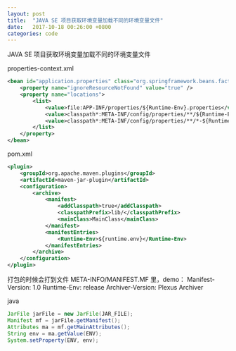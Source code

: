 ```yaml
---
layout: post
title:  "JAVA SE 项目获取环境变量加载不同的环境变量文件"
date:   2017-10-18 00:26:00 +0800
categories: code
---
```


JAVA SE 项目获取环境变量加载不同的环境变量文件

properties-context.xml

```xml
<bean id="application.properties" class="org.springframework.beans.factory.config.PropertiesFactoryBean">
    <property name="ignoreResourceNotFound" value="true" />
    <property name="locations">
        <list>
            <value>file:APP-INF/properties/${Runtime-Env}.properties</value>
            <value>classpath*:META-INF/config/properties/**/${Runtime-Env}.properties</value>
            <value>classpath*:META-INF/config/properties/**/*-${Runtime-Env}.properties</value>
        </list>
    </property>
</bean>
```

pom.xml

```xml
<plugin>
    <groupId>org.apache.maven.plugins</groupId>
    <artifactId>maven-jar-plugin</artifactId>
    <configuration>
        <archive>
            <manifest>
                <addClasspath>true</addClasspath>
                <classpathPrefix>lib/</classpathPrefix>
                <mainClass>MainClass</mainClass>
            </manifest>
            <manifestEntries>
                <Runtime-Env>${runtime.env}</Runtime-Env>
            </manifestEntries>
        </archive>
    </configuration>
</plugin>
```

打包的时候会打到文件 META-INFO/MANIFEST.MF 里，demo：
Manifest-Version: 1.0
Runtime-Env: release
Archiver-Version: Plexus Archiver


java 

```java
JarFile jarFile = new JarFile(JAR_FILE);
Manifest mf = jarFile.getManifest();
Attributes ma = mf.getMainAttributes();
String env = ma.getValue(ENV);
System.setProperty(ENV, env);
```